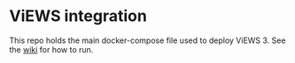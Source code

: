 
# ViEWS integration

This repo holds the main docker-compose file used to deploy ViEWS 3.
See the [wiki](https://www.github.com/prio-data/views3/wiki) for how to run.
